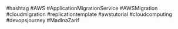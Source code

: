 #hashtag #AWS #ApplicationMigrationService #AWSMigration #cloudmigration #replicationtemplate #awstutorial #cloudcomputing #devopsjourney #MadinaZarif
